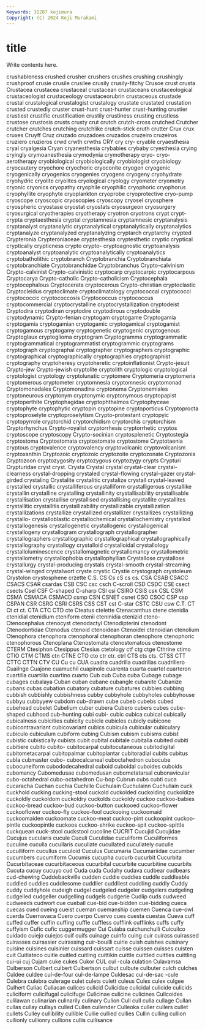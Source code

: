 ```yaml
---
Keywords: 31287 kojimura
Copyright: (C) 2024 Koji Murakami
---
```


# title

Write contents here.



 crushableness crushed crusher crushers crushes crushing crushingly crushproof crusie
crusile crusilee crusily crusily-fitchy Crusoe crust crusta Crustacea crustacea crustaceal
crustacean crustaceans crustaceological crustaceologist crustaceology crustaceorubrin crustaceous crustade crustal crustalogical
crustalogist crustalogy crustate crustated crustation crusted crustedly cruster crust-hunt crust-hunter
crust-hunting crustier crustiest crustific crustification crustily crustiness crusting crustless crustose
crustosis crusts crusty crut crutch crutch-cross crutched Crutcher crutcher crutches
crutching crutchlike crutch-stick cruth crutter Crux crux cruxes Cruyff Cruz
cruzado cruzadoes cruzados cruzeiro cruzeiros cruziero cruzieros crwd crwth crwths
CRY cry cry- cryable cryaesthesia cryal cryalgesia Cryan cryanesthesia crybabies
crybaby cryesthesia crying cryingly crymoanesthesia crymodynia crymotherapy cryo- cryo-aerotherapy cryobiological
cryobiologically cryobiologist cryobiology cryocautery cryochore cryochoric cryoconite cryogen cryogenic cryogenically
cryogenics cryogenies cryogens cryogeny cryohydrate cryohydric cryolite cryolites cryological cryology
cryometer cryometry cryonic cryonics cryopathy cryophile cryophilic cryophoric cryophorus cryophyllite
cryophyte cryoplankton cryoprobe cryoprotective cryo-pump cryoscope cryoscopic cryoscopies cryoscopy cryosel
cryosphere cryospheric cryostase cryostat cryostats cryosurgeon cryosurgery cryosurgical cryotherapies cryotherapy
cryotron cryotrons crypt crypt- crypta cryptaesthesia cryptal cryptamnesia cryptamnesic cryptanalysis
cryptanalyst cryptanalytic cryptanalytical cryptanalytically cryptanalytics cryptanalyze cryptanalyzed cryptanalyzing cryptarch cryptarchy
crypted Crypteronia Crypteroniaceae cryptesthesia cryptesthetic cryptic cryptical cryptically crypticness crypto
crypto- cryptoagnostic cryptoanalysis cryptoanalyst cryptoanalytic cryptoanalytically cryptoanalytics cryptobatholithic cryptobranch Cryptobranchia
Cryptobranchiata cryptobranchiate Cryptobranchidae Cryptobranchus Crypto-calvinism Crypto-calvinist Crypto-calvinistic cryptocarp cryptocarpic cryptocarpous
Cryptocarya Crypto-catholic Crypto-catholicism Cryptocephala cryptocephalous Cryptocerata cryptocerous Crypto-christian cryptoclastic Cryptocleidus
cryptoclimate cryptoclimatology cryptococcal cryptococci cryptococcic cryptococcosis Cryptococcus cryptococcus cryptocommercial cryptocrystalline
cryptocrystallization cryptodeist Cryptodira cryptodiran cryptodire cryptodirous cryptodouble cryptodynamic Crypto-fenian cryptogam
cryptogame Cryptogamia cryptogamia cryptogamian cryptogamic cryptogamical cryptogamist cryptogamous cryptogamy cryptogenetic
cryptogenic cryptogenous Cryptoglaux cryptoglioma cryptogram Cryptogramma cryptogrammatic cryptogrammatical cryptogrammatist cryptogrammic
cryptograms cryptograph cryptographal cryptographer cryptographers cryptographic cryptographical cryptographically cryptographies cryptographist
cryptography cryptoheresy cryptoheretic cryptoinflationist Crypto-jesuit Crypto-jew Crypto-jewish cryptolite cryptolith cryptologic
cryptological cryptologist cryptology cryptolunatic cryptomere Cryptomeria cryptomeria cryptomerous cryptometer cryptomnesia
cryptomnesic cryptomonad Cryptomonadales Cryptomonadina cryptonema Cryptonemiales cryptoneurous cryptonym cryptonymic cryptonymous
cryptopapist cryptoperthite Cryptophagidae cryptophthalmos Cryptophyceae cryptophyte cryptophytic cryptopin cryptopine cryptoporticus
Cryptoprocta cryptoproselyte cryptoproselytism Crypto-protestant cryptopyic cryptopyrrole cryptorchid cryptorchidism cryptorchis cryptorchism
Cryptorhynchus Crypto-royalist cryptorrhesis cryptorrhetic cryptos cryptoscope cryptoscopy Crypto-socinian cryptosplenetic Cryptostegia
cryptostoma Cryptostomata cryptostomate cryptostome Cryptotaenia cryptous cryptovalence cryptovalency cryptovolcanic cryptovolcanism
cryptoxanthin Cryptozoic cryptozoic cryptozoite cryptozonate Cryptozonia Cryptozoon cryptozygosity cryptozygous cryptozygy
crypts Crypturi Crypturidae cryst cryst. Crysta Crystal crystal crystal-clear crystal-clearness
crystal-dropping crystaled crystal-flowing crystal-gazer crystal-girded crystaling Crystalite crystalitic crystalize crystall
crystal-leaved crystalled crystallic crystalliferous crystalliform crystalligerous crystallike crystallin crystalline crystalling
crystallinity crystallisability crystallisable crystallisation crystallise crystallised crystallising crystallite crystallites crystallitic
crystallitis crystallizability crystallizable crystallization crystallizations crystallize crystallized crystallizer crystallizes crystallizing
crystallo- crystalloblastic crystallochemical crystallochemistry crystallod crystallogenesis crystallogenetic crystallogenic crystallogenical crystallogeny
crystallogram crystallograph crystallographer crystallographers crystallographic crystallographical crystallographically crystallography crystallogy crystalloid
crystalloidal crystallology crystalloluminescence crystallomagnetic crystallomancy crystallometric crystallometry crystallophobia crystallophyllian Crystallose
crystallose crystallurgy crystal-producing crystals crystal-smooth crystal-streaming crystal-winged crystalwort cryste crystic
Crystie crystograph crystoleum Crystolon crystosphene crzette C.S. CS Cs cS
cs cs. CSA CSAB CSACC CSACS CSAR csardas CSB CSC
csc csch C-scroll CSD CSDC CSE csect csects Csel CSF
C-shaped C-sharp CSI csi CSIRO CSIS csk CSL CSM CSMA
CSMACA CSMACD csmp CSN CSNET csnet CSO CSOC CSP csp
CSPAN CSR CSRG CSRI CSRS CSS CST cst C-star CSTC
CSU csw C.T. CT Ct ct ct. CTA CTC CTD
cte Cteatus ctelette Ctenacanthus ctene ctenidia ctenidial ctenidium cteniform ctenii
cteninidia ctenizid cteno- Ctenocephalus ctenocyst ctenodactyl Ctenodipterini ctenodont Ctenodontidae Ctenodus
ctenoid ctenoidean Ctenoidei ctenoidian ctenolium Ctenophora ctenophora ctenophoral ctenophoran ctenophore
ctenophoric ctenophorous Ctenoplana Ctenostomata ctenostomatous ctenostome CTERM Ctesiphon Ctesippus Ctesius
ctetology ctf ctg ctge Cthrine ctimo CTIO CTM CTMS ctn
CTNE CTO cto ctr ctr. ctrl CTS cts cts. CTSS
CTT CTTC CTTN CTV CU Cu cu CUA cuadra cuadrilla
cuadrillas cuadrillero Cuailnge Cuajone cuamuchil cuapinole cuarenta cuarta cuartel cuarteron
cuartilla cuartillo cuartino cuarto Cub cub Cuba cuba Cubage cubage
cubages cubalaya Cuban cuban cubane cubangle cubanite Cubanize cubans cubas
cubation cubatory cubature cubatures cubbies cubbing cubbish cubbishly cubbishness cubby
cubbyhole cubbyholes cubbyhouse cubbyu cubbyyew cubdom cub-drawn cube cubeb cubebs
cubed cubehead cubelet Cubelium cuber cubera Cubero cubers cubes cube-shaped
cubhood cub-hunting cubi cubi- cubic cubica cubical cubically cubicalness cubicities
cubicity cubicle cubicles cubicly cubicone cubicontravariant cubicovariant cubics cubicula cubicular
cubiculary cubiculo cubiculum cubiform cubing Cubism cubism cubisms cubist cubistic
cubistically cubists cubit cubital cubitale cubitalia cubited cubiti cubitiere cubito
cubito- cubitocarpal cubitocutaneous cubitodigital cubitometacarpal cubitopalmar cubitoplantar cubitoradial cubits cubitus
cubla cubmaster cubo- cubocalcaneal cuboctahedron cubocube cubocuneiform cubododecahedral cuboid cuboidal
cuboides cuboids cubomancy Cubomedusae cubomedusan cubometatarsal cubonavicular cubo-octahedral cubo-octahedron Cu-bop
Cubrun cubs cubti cuca cucaracha Cuchan cuchia Cuchillo Cuchulain Cuchulainn
Cuchullain cuck cuckhold cucking cucking-stool cuckold cuckolded cuckolding cuckoldize cuckoldly
cuckoldom cuckoldry cuckolds cuckoldy cuckoo cuckoo-babies cuckoo-bread cuckoo-bud cuckoo-button cuckooed
cuckoo-flower cuckooflower cuckoo-fly cuckoo-fool cuckooing cuckoomaid cuckoomaiden cuckoomate cuckoo-meat cuckoo-pint
cuckoopint cuckoo-pintle cuckoopintle cuckoos cuckoo-shrike cuckoo-spit cuckoo-spittle cuckquean cuck-stool cuckstool
cucoline CUCRIT Cucujid Cucujidae Cucujus cucularis cucule Cuculi Cuculidae cuculiform
Cuculiformes cuculine cuculla cucullaris cucullate cucullated cucullately cuculle cuculliform cucullus
cuculoid Cuculus Cucumaria Cucumariidae cucumber cucumbers cucumiform Cucumis cucupha cucurb
cucurbit Cucurbita Cucurbitaceae cucurbitaceous cucurbital cucurbite cucurbitine cucurbits Cucuta cucuy
cucuyo cud Cuda cuda Cudahy cudava cudbear cudbears cud-chewing Cuddebackville
cudden cuddie cuddies cuddle cuddleable cuddled cuddles cuddlesome cuddlier cuddliest
cuddling cuddly Cuddy cuddy cuddyhole cudeigh cudgel cudgeled cudgeler cudgelers
cudgeling cudgelled cudgeller cudgelling cudgels cudgerie Cudlip cuds cudweed cudweeds
cudwort cue cueball cue-bid cue-bidden cue-bidding cueca cuecas cued cueing
cueist cueman cuemanship cuemen Cuenca cue-owl cuerda Cuernavaca Cuero cuerpo
Cuervo cues cuesta cuestas Cueva cuff cuffed cuffer cuffin cuffing
cuffle cuffless cufflink cufflinks cuffs cuffy cuffyism Cufic cufic cuggermugger
Cui Cuiaba cuichunchulli Cuicuilco cuidado cuiejo cuiejos cuif cuifs cuinage
cuinfo cuing cuir cuirass cuirassed cuirasses cuirassier cuirassing cuir-bouilli cuirie
cuish cuishes cuisinary cuisine cuisines cuisinier cuissard cuissart cuisse cuissen
cuisses cuisten cuit Cuitlateco cuitle cuitled cuitling cuittikin cuittle cuittled
cuittles cuittling cui-ui cuj Cujam cuke cukes Cukor CUL cul
-cula culation Culavamsa Culberson Culbert culbert Culbertson culbut culbute culbuter
culch culches Culdee culdee cul-de-four cul-de-lampe Culdesac cul-de-sac -cule Culebra
culebra culerage culet culets culett culeus Culex culex culgee Culhert
Culiac Culiacan culices culicid Culicidae culicidal culicide culicids culiciform culicifugal
culicifuge Culicinae culicine culicines Culicoides culilawan culinarian culinarily culinary Culion
Cull cull culla cullage Cullan cullas cullay cullays culled Cullen
cullender Culleoka culler cullers cullet cullets Culley cullibility cullible Cullie
cullied cullies Cullin culling cullion cullionly cullionry cullions cullis cullisance
